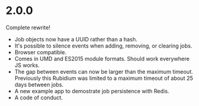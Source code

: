 # 2.0.0

Complete rewrite!

 - Job objects now have a UUID rather than a hash.
 - It's possible to silence events when adding, removing, or clearing jobs.
 - Browser compatible.
 - Comes in UMD and ES2015 module formats. Should work everywhere JS works.
 - The gap between events can now be larger than the maximum timeout. Previously
   this Rubidium was limited to a maximum timeout of about 25 days between jobs.
 - A new example app to demostrate job persistence with Redis.
 - A code of conduct.
